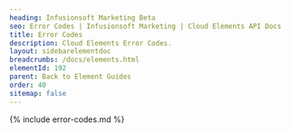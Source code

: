 ```yaml
---
heading: Infusionsoft Marketing Beta
seo: Error Codes | Infusionsoft Marketing | Cloud Elements API Docs
title: Error Codes
description: Cloud Elements Error Codes.
layout: sidebarelementdoc
breadcrumbs: /docs/elements.html
elementId: 192
parent: Back to Element Guides
order: 40
sitemap: false
---
```


{% include error-codes.md %}
